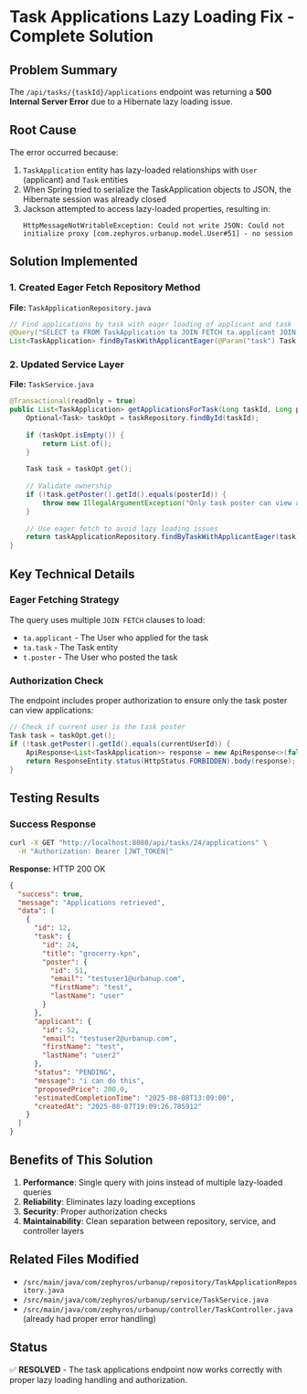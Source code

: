 # Task Applications Lazy Loading Fix - Complete Solution

## Problem Summary
The `/api/tasks/{taskId}/applications` endpoint was returning a **500 Internal Server Error** due to a Hibernate lazy loading issue.

## Root Cause
The error occurred because:
1. `TaskApplication` entity has lazy-loaded relationships with `User` (applicant) and `Task` entities
2. When Spring tried to serialize the TaskApplication objects to JSON, the Hibernate session was already closed
3. Jackson attempted to access lazy-loaded properties, resulting in: 
   ```
   HttpMessageNotWritableException: Could not write JSON: Could not initialize proxy [com.zephyros.urbanup.model.User#51] - no session
   ```

## Solution Implemented

### 1. Created Eager Fetch Repository Method
**File:** `TaskApplicationRepository.java`
```java
// Find applications by task with eager loading of applicant and task
@Query("SELECT ta FROM TaskApplication ta JOIN FETCH ta.applicant JOIN FETCH ta.task t JOIN FETCH t.poster WHERE ta.task = :task ORDER BY ta.createdAt ASC")
List<TaskApplication> findByTaskWithApplicantEager(@Param("task") Task task);
```

### 2. Updated Service Layer
**File:** `TaskService.java`
```java
@Transactional(readOnly = true)
public List<TaskApplication> getApplicationsForTask(Long taskId, Long posterId) {
    Optional<Task> taskOpt = taskRepository.findById(taskId);
    
    if (taskOpt.isEmpty()) {
        return List.of();
    }
    
    Task task = taskOpt.get();
    
    // Validate ownership
    if (!task.getPoster().getId().equals(posterId)) {
        throw new IllegalArgumentException("Only task poster can view applications");
    }
    
    // Use eager fetch to avoid lazy loading issues
    return taskApplicationRepository.findByTaskWithApplicantEager(task);
}
```

## Key Technical Details

### Eager Fetching Strategy
The query uses multiple `JOIN FETCH` clauses to load:
- `ta.applicant` - The User who applied for the task
- `ta.task` - The Task entity
- `t.poster` - The User who posted the task

### Authorization Check
The endpoint includes proper authorization to ensure only the task poster can view applications:
```java
// Check if current user is the task poster
Task task = taskOpt.get();
if (!task.getPoster().getId().equals(currentUserId)) {
    ApiResponse<List<TaskApplication>> response = new ApiResponse<>(false, "Only task poster can view applications", null);
    return ResponseEntity.status(HttpStatus.FORBIDDEN).body(response);
}
```

## Testing Results

### Success Response
```bash
curl -X GET "http://localhost:8080/api/tasks/24/applications" \
  -H "Authorization: Bearer [JWT_TOKEN]"
```

**Response:** HTTP 200 OK
```json
{
  "success": true,
  "message": "Applications retrieved",
  "data": [
    {
      "id": 12,
      "task": {
        "id": 24,
        "title": "grocerry-kpn",
        "poster": {
          "id": 51,
          "email": "testuser1@urbanup.com",
          "firstName": "test",
          "lastName": "user"
        }
      },
      "applicant": {
        "id": 52,
        "email": "testuser2@urbanup.com", 
        "firstName": "test",
        "lastName": "user2"
      },
      "status": "PENDING",
      "message": "i can do this",
      "proposedPrice": 200.0,
      "estimatedCompletionTime": "2025-08-08T13:09:00",
      "createdAt": "2025-08-07T19:09:26.785912"
    }
  ]
}
```

## Benefits of This Solution

1. **Performance**: Single query with joins instead of multiple lazy-loaded queries
2. **Reliability**: Eliminates lazy loading exceptions
3. **Security**: Proper authorization checks
4. **Maintainability**: Clean separation between repository, service, and controller layers

## Related Files Modified
- `/src/main/java/com/zephyros/urbanup/repository/TaskApplicationRepository.java`
- `/src/main/java/com/zephyros/urbanup/service/TaskService.java`
- `/src/main/java/com/zephyros/urbanup/controller/TaskController.java` (already had proper error handling)

## Status
✅ **RESOLVED** - The task applications endpoint now works correctly with proper lazy loading handling and authorization.
